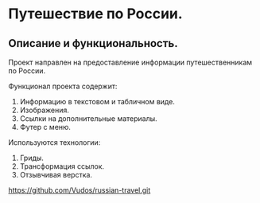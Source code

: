 
# Путешествие по России.

## Описание и функциональность.
Проект направлен на предоставление информации путешественникам по России.

Функционал проекта содержит:
1. Информацию в текстовом и табличном виде.
2. Изображения.
3. Ссылки на дополнительные материалы.
4. Футер с меню.

Используются технологии:
1. Гриды.
2. Трансформация ссылок.
3. Отзывчивая верстка.

https://github.com/Vudos/russian-travel.git
